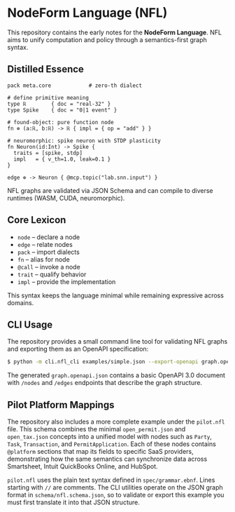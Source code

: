 # NodeForm Language (NFL)

This repository contains the early notes for the **NodeForm Language**. NFL aims to unify computation and policy through a semantics-first graph syntax.

## Distilled Essence

```
pack meta.core            # zero-th dialect

# define primitive meaning
type ℝ        { doc = "real-32" }
type Spike    { doc = "0|1 event" }

# found-object: pure function node
fn ⊕ (a:ℝ, b:ℝ) -> ℝ { impl = { op = "add" } }

# neuromorphic: spike neuron with STDP plasticity
fn Neuron(id:Int) -> Spike {
  traits = [spike, stdp]
  impl   = { v_th=1.0, leak=0.1 }
}

edge ⊕ -> Neuron { @mcp.topic("lab.snn.input") }
```

NFL graphs are validated via JSON Schema and can compile to diverse runtimes (WASM, CUDA, neuromorphic).

## Core Lexicon

* `node` – declare a node
* `edge` – relate nodes
* `pack` – import dialects
* `fn` – alias for node
* `@call` – invoke a node
* `trait` – qualify behavior
* `impl` – provide the implementation

This syntax keeps the language minimal while remaining expressive across domains.

## CLI Usage

The repository provides a small command line tool for validating NFL graphs and
exporting them as an OpenAPI specification:

```bash
$ python -m cli.nfl_cli examples/simple.json --export-openapi graph.openapi.json
```

The generated `graph.openapi.json` contains a basic OpenAPI 3.0 document with
`/nodes` and `/edges` endpoints that describe the graph structure.

## Pilot Platform Mappings

The repository also includes a more complete example under the `pilot.nfl` file.
This schema combines the minimal `open_permit.json` and `open_tax.json`
concepts into a unified model with nodes such as `Party`, `Task`,
`Transaction`, and `PermitApplication`. Each of these nodes contains
`@platform` sections that map its fields to specific SaaS providers,
demonstrating how the same semantics can synchronize data across Smartsheet,
Intuit QuickBooks Online, and HubSpot.

`pilot.nfl` uses the plain text syntax defined in `spec/grammar.ebnf`. Lines
starting with `//` are comments. The CLI utilities operate on the JSON graph
format in `schema/nfl.schema.json`, so to validate or export this example you
must first translate it into that JSON structure.
